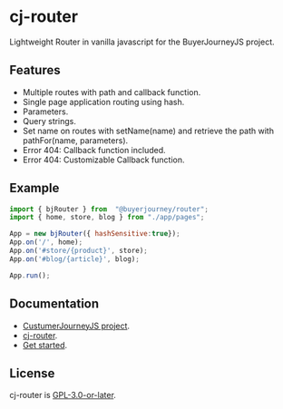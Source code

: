 # cj-router
Lightweight Router in vanilla javascript for the BuyerJourneyJS project.

## Features
- Multiple routes with path and callback function.
- Single page application routing using hash.
- Parameters.
- Query strings.
- Set name on routes with setName(name) and retrieve the path with pathFor(name, parameters).
- Error 404: Callback function included.
- Error 404: Customizable Callback function.

## Example

```javascript
import { bjRouter } from  "@buyerjourney/router";
import { home, store, blog } from "./app/pages";

App = new bjRouter({ hashSensitive:true});
App.on('/', home);
App.on('#store/{product}', store);
App.on('#blog/{article}', blog);

App.run();
```

## Documentation 
- [CustumerJourneyJS project](https://customerjourney.ninja/).
- [cj-router](https://customerjourney.ninja/documentation/router/).
- [Get started](https://customerjourney.ninja/getting-started/).

## License
cj-router is [GPL-3.0-or-later](./LICENSE).